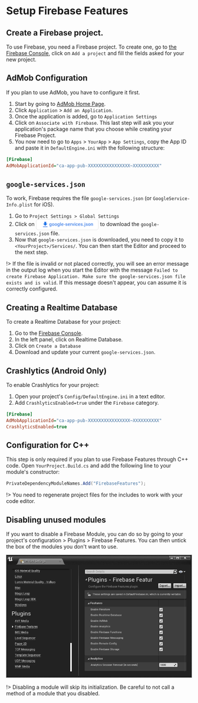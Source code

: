 # Setup Firebase Features
## Create a Firebase project.
To use Firebase, you need a Firebase project. To create one, go to [the Firebase Console](https://console.firebase.google.com/u/0/), click on `Add a project` and fill the fields asked for your new project.
## AdMob Configuration
If you plan to use AdMob, you have to configure it first.
1. Start by going to [AdMob Home Page](https://apps.admob.com/v2/home).  
2. Click `Application` > `Add an Application`. 
3. Once the application is added, go to `Application Settings`
4. Click on `Associate with Firebase`. This last step will ask you your application's package name that you choose while creating your Firebase Project.
5. You now need to go to `Apps` > `YourApp` > `App Settings`, copy the App ID and paste it in `DefaultEngine.ini` with the following structure: 
 ```ini
[Firebase]
AdMobApplicationId="ca-app-pub-XXXXXXXXXXXXXXXX~XXXXXXXXXX"
```  

## `google-services.json`

To work, Firebase requires the file `google-services.json` (or `GoogleService-Info.plist` for iOS). 
1. Go to `Project Settings > Global Settings` 
2. Click on <img align="center" width="170" height="30" src="https://github.com/Pandoa/FirebaseFeatures/blob/main/Images/download-gs.png?raw=true"> to download the `google-services.json` file.
3. Now that `google-services.json` is downloaded, you need to copy it to `<YourProject>/Services/`.  You can then start the Editor and proceed to the next step.

!> If the file is invalid or not placed correctly, you will see an error message in the output log when you start the Editor with the message `Failed to create Firebase Application. Make sure the google-services.json file exists and is valid`. If this message doesn't appear, you can assume it is correctly configured.

## Creating a Realtime Database
To create a Realtime Database for your project:
1. Go to the [Firebase Console](https://console.firebase.google.com/).
2. In the left panel, click on Realtime Database.
3. Click on `Create a Database`
4. Download and update your current `google-services.json`.

## Crashlytics (Android Only)
To enable Crashlytics for your project:
1. Open your project's `Config/DefaultEngine.ini` in a text editor.
2. Add `CrashlyticsEnabled=true` under the `Firebase` category.
```ini
[Firebase]
AdMobApplicationId="ca-app-pub-XXXXXXXXXXXXXXXX~XXXXXXXXXX"
CrashlyticsEnabled=true
```

## Configuration for C++
This step is only required if you plan to use Firebase Features through C++ code.
Open  `YourProject.Build.cs` and add the following line to your module's constructor:
```csharp
PrivateDependencyModuleNames.Add("FirebaseFeatures");
```

!> You need to regenerate project files for the includes to work with your code editor.

## Disabling unused modules
If you want to disable a Firebase Module, you can do so by going to your project's configuration > Plugins > Firebase Features.
You can then untick the box of the modules you don't want to use.

![Firebase Features configuration panel](https://github.com/Pandoa/FirebaseFeatures/blob/main/Images/ConfigPanel.png?raw=true)

!> Disabling a module will skip its initialization. Be careful to not call a method of a module that you disabled.
